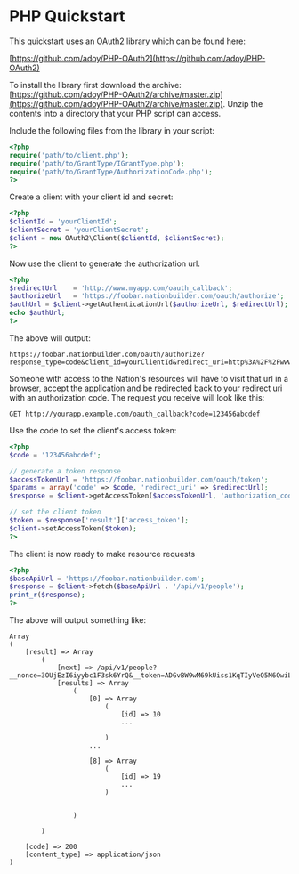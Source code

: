 PHP Quickstart
==============

This quickstart uses an OAuth2 library which can be found here:

[https://github.com/adoy/PHP-OAuth2](https://github.com/adoy/PHP-OAuth2)

To install the library first download the archive: [https://github.com/adoy/PHP-OAuth2/archive/master.zip](https://github.com/adoy/PHP-OAuth2/archive/master.zip).  Unzip the contents into a directory that your PHP script can access.


Include the following files from the library in your script:

```php
<?php
require('path/to/client.php');
require('path/to/GrantType/IGrantType.php');
require('path/to/GrantType/AuthorizationCode.php');
?>
```

Create a client with your client id and secret:

```php
<?php
$clientId = 'yourClientId';
$clientSecret = 'yourClientSecret';
$client = new OAuth2\Client($clientId, $clientSecret);
?>
```

Now use the client to generate the authorization url.

```php
<?php
$redirectUrl    = 'http://www.myapp.com/oauth_callback';
$authorizeUrl   = 'https://foobar.nationbuilder.com/oauth/authorize';
$authUrl = $client->getAuthenticationUrl($authorizeUrl, $redirectUrl);
echo $authUrl;
?>
```

The above will output:

```
https://foobar.nationbuilder.com/oauth/authorize?response_type=code&client_id=yourClientId&redirect_uri=http%3A%2F%2Fwww.myapp.com%2Foauth_callback
```

Someone with access to the Nation's resources will have to visit that url in a browser, accept the application and be redirected back to your redirect uri with an authorization code. The request you receive will look like this:

```
GET http://yourapp.example.com/oauth_callback?code=123456abcdef
```

Use the code to set the client's access token:

```php
<?php
$code = '123456abcdef';

// generate a token response
$accessTokenUrl = 'https://foobar.nationbuilder.com/oauth/token';
$params = array('code' => $code, 'redirect_uri' => $redirectUrl);
$response = $client->getAccessToken($accessTokenUrl, 'authorization_code', $params);

// set the client token
$token = $response['result']['access_token'];
$client->setAccessToken($token);
?>
```


The client is now ready to make resource requests

```php
<?php
$baseApiUrl = 'https://foobar.nationbuilder.com';
$response = $client->fetch($baseApiUrl . '/api/v1/people');
print_r($response);
?>
```


The above will output something like:

```
Array
(
    [result] => Array
        (
            [next] => /api/v1/people?__nonce=3OUjEzI6iyybc1F3sk6YrQ&__token=ADGvBW9wM69kUiss1KqTIyVeQ5M6OwiL6ttexRFnHK9m
            [results] => Array
                (
                    [0] => Array
                        (
                            [id] => 10
                            ...

                        )
                    ...

                    [8] => Array
                        (
                            [id] => 19
                            ...
                        )


                )

        )

    [code] => 200
    [content_type] => application/json
)

```
